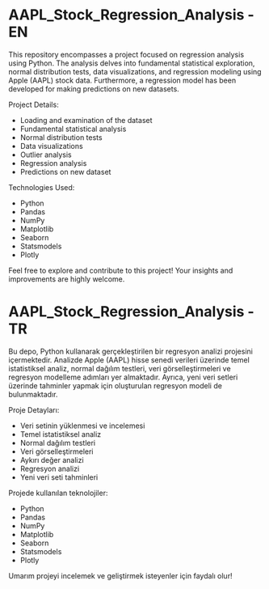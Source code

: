 # AAPL_Stock_Regression_Analysis - EN

This repository encompasses a project focused on regression analysis using Python. The analysis delves into fundamental statistical exploration, normal distribution tests, data visualizations, and regression modeling using Apple (AAPL) stock data. Furthermore, a regression model has been developed for making predictions on new datasets.

Project Details:
- Loading and examination of the dataset
- Fundamental statistical analysis
- Normal distribution tests
- Data visualizations
- Outlier analysis
- Regression analysis
- Predictions on new dataset

Technologies Used:
- Python
- Pandas
- NumPy
- Matplotlib
- Seaborn
- Statsmodels
- Plotly

Feel free to explore and contribute to this project! Your insights and improvements are highly welcome.


# AAPL_Stock_Regression_Analysis - TR
Bu depo, Python kullanarak gerçekleştirilen bir regresyon analizi projesini içermektedir. Analizde Apple (AAPL) hisse senedi verileri üzerinde temel istatistiksel analiz, normal dağılım testleri, veri görselleştirmeleri ve regresyon modelleme adımları yer almaktadır. Ayrıca, yeni veri setleri üzerinde tahminler yapmak için oluşturulan regresyon modeli de bulunmaktadır.

Proje Detayları:
- Veri setinin yüklenmesi ve incelemesi
- Temel istatistiksel analiz
- Normal dağılım testleri
- Veri görselleştirmeleri
- Aykırı değer analizi
- Regresyon analizi
- Yeni veri seti tahminleri

Projede kullanılan teknolojiler: 
- Python
- Pandas
- NumPy
- Matplotlib
- Seaborn
- Statsmodels
- Plotly

Umarım projeyi incelemek ve geliştirmek isteyenler için faydalı olur!

